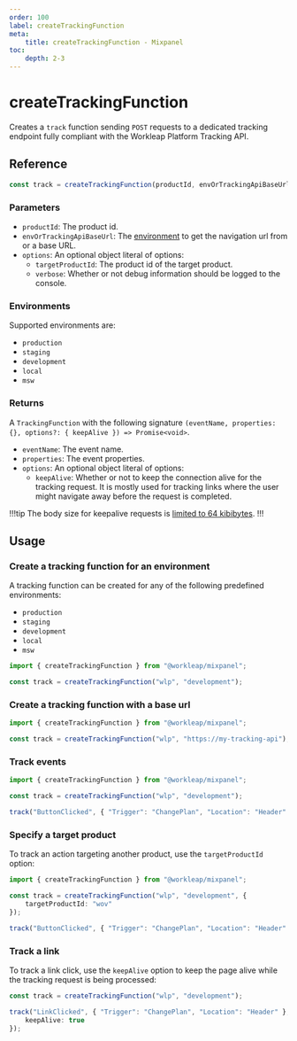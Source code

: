 ```yaml
---
order: 100
label: createTrackingFunction
meta:
    title: createTrackingFunction - Mixpanel
toc:
    depth: 2-3
---
```


# createTrackingFunction

Creates a `track` function sending `POST` requests to a dedicated tracking endpoint fully compliant with the Workleap Platform Tracking API.

## Reference

```ts
const track = createTrackingFunction(productId, envOrTrackingApiBaseUrl, options?: { targetProductId, verbose });
```

### Parameters

- `productId`: The product id.
- `envOrTrackingApiBaseUrl`: The [environment](#environments) to get the navigation url from or a base URL.
- `options`: An optional object literal of options:
    - `targetProductId`: The product id of the target product.
    - `verbose`: Whether or not debug information should be logged to the console.

### Environments

Supported environments are:

- `production`
- `staging`
- `development`
- `local`
- `msw`

### Returns

A `TrackingFunction` with the following signature  `(eventName, properties: {}, options?: { keepAlive }) => Promise<void>`.

- `eventName`: The event name.
- `properties`: The event properties.
- `options`: An optional object literal of options:
    - `keepAlive`: Whether or not to keep the connection alive for the tracking request. It is mostly used for tracking links where the user might navigate away before the request is completed.

!!!tip
The body size for keepalive requests is [limited to 64 kibibytes](https://developer.mozilla.org/en-US/docs/Web/API/RequestInit#keepalive).
!!!

## Usage

### Create a tracking function for an environment

A tracking function can be created for any of the following predefined environments:

- `production`
- `staging`
- `development`
- `local`
- `msw`

```ts
import { createTrackingFunction } from "@workleap/mixpanel";

const track = createTrackingFunction("wlp", "development");
```

### Create a tracking function with a base url

```ts
import { createTrackingFunction } from "@workleap/mixpanel";

const track = createTrackingFunction("wlp", "https://my-tracking-api");
```

### Track events

```ts !#5
import { createTrackingFunction } from "@workleap/mixpanel";

const track = createTrackingFunction("wlp", "development");

track("ButtonClicked", { "Trigger": "ChangePlan", "Location": "Header" });
```

### Specify a target product

To track an action targeting another product, use the `targetProductId` option:

```ts !#4
import { createTrackingFunction } from "@workleap/mixpanel";

const track = createTrackingFunction("wlp", "development", {
    targetProductId: "wov"
});

track("ButtonClicked", { "Trigger": "ChangePlan", "Location": "Header" });
```

### Track a link

To track a link click, use the `keepAlive` option to keep the page alive while the tracking request is being processed:

```ts !#4
const track = createTrackingFunction("wlp", "development");

track("LinkClicked", { "Trigger": "ChangePlan", "Location": "Header" }, {
    keepAlive: true
});
```



